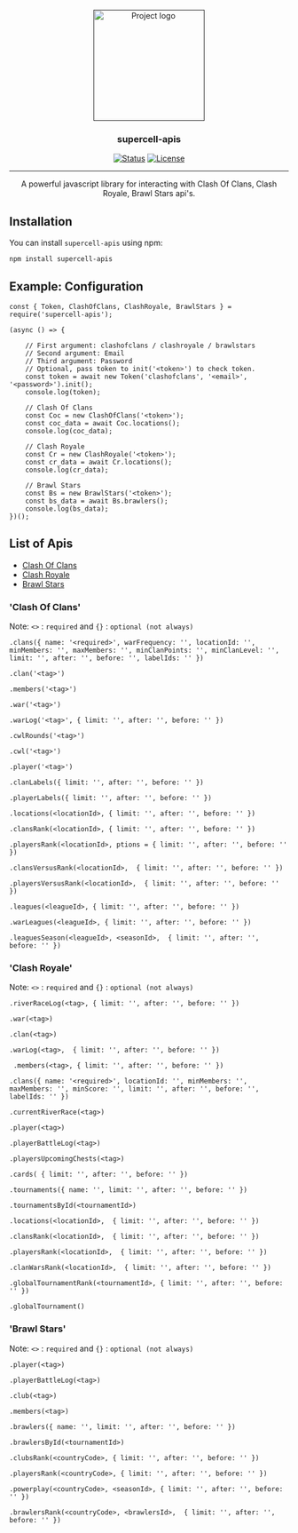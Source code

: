 <p align="center">
  <a href="" rel="noopener">
 <img width=200px height=200px src="https://clashforever.xyz/clashforever.png" alt="Project logo"></a>
</p>

<h3 align="center">supercell-apis</h3>

<div align="center">

[![Status](https://img.shields.io/badge/status-active-success.svg)](https://github.com/MJ-Shashank/supercell-apis)
[![License](https://img.shields.io/badge/license-MIT-blue.svg)](https://github.com/MJ-Shashank/supercell-apis/blob/master/LICENSE)

</div>

---

<p align="center">A powerful javascript library for interacting with Clash Of Clans, Clash Royale, Brawl Stars api's.
    <br> 
</p>

## Installation

You can install `supercell-apis` using npm:

```
npm install supercell-apis
```

## Example: Configuration

```
const { Token, ClashOfClans, ClashRoyale, BrawlStars } = require('supercell-apis');

(async () => {

    // First argument: clashofclans / clashroyale / brawlstars
    // Second argument: Email
    // Third argument: Password
    // Optional, pass token to init('<token>') to check token.
    const token = await new Token('clashofclans', '<email>', '<password>').init();
    console.log(token);

    // Clash Of Clans
    const Coc = new ClashOfClans('<token>');
    const coc_data = await Coc.locations(); 
    console.log(coc_data);

    // Clash Royale
    const Cr = new ClashRoyale('<token>');
    const cr_data = await Cr.locations();
    console.log(cr_data);

    // Brawl Stars
    const Bs = new BrawlStars('<token>');
    const bs_data = await Bs.brawlers();
    console.log(bs_data);
})();
```

## List of Apis  

- [Clash Of Clans](#clashofclans)
- [Clash Royale](#clashroyale)
- [Brawl Stars](#brawlstars)


###  'Clash Of Clans' <a name = "clashofclans"></a>

Note: `<>` :  `required` and `{}` : `optional (not always)`

```
.clans({ name: '<required>', warFrequency: '', locationId: '', minMembers: '', maxMembers: '', minClanPoints: '', minClanLevel: '', limit: '', after: '', before: '', labelIds: '' })

.clan('<tag>')

.members('<tag>')

.war('<tag>')

.warLog('<tag>', { limit: '', after: '', before: '' })

.cwlRounds('<tag>') 

.cwl('<tag>') 

.player('<tag>')

.clanLabels({ limit: '', after: '', before: '' }) 

.playerLabels({ limit: '', after: '', before: '' })

.locations(<locationId>, { limit: '', after: '', before: '' })

.clansRank(<locationId>, { limit: '', after: '', before: '' }) 

.playersRank(<locationId>, ptions = { limit: '', after: '', before: '' })

.clansVersusRank(<locationId>,  { limit: '', after: '', before: '' }) 

.playersVersusRank(<locationId>,  { limit: '', after: '', before: '' })

.leagues(<leagueId>, { limit: '', after: '', before: '' })

.warLeagues(<leagueId>, { limit: '', after: '', before: '' })

.leaguesSeason(<leagueId>, <seasonId>,  { limit: '', after: '', before: '' }) 
```

###  'Clash Royale' <a name = "clashroyale"></a>

Note: `<>` :  `required` and `{}` : `optional (not always)`

```
.riverRaceLog(<tag>, { limit: '', after: '', before: '' })

.war(<tag>)

.clan(<tag>)

.warLog(<tag>,  { limit: '', after: '', before: '' }) 

 .members(<tag>, { limit: '', after: '', before: '' })

.clans({ name: '<required>', locationId: '', minMembers: '', maxMembers: '', minScore: '', limit: '', after: '', before: '', labelIds: '' }) 

.currentRiverRace(<tag>)

.player(<tag>) 

.playerBattleLog(<tag>) 

.playersUpcomingChests(<tag>)

.cards( { limit: '', after: '', before: '' }) 

.tournaments({ name: '', limit: '', after: '', before: '' })

.tournamentsById(<tournamentId>) 

.locations(<locationId>,  { limit: '', after: '', before: '' })

.clansRank(<locationId>,  { limit: '', after: '', before: '' }) 

.playersRank(<locationId>,  { limit: '', after: '', before: '' }) 

.clanWarsRank(<locationId>,  { limit: '', after: '', before: '' }) 

.globalTournamentRank(<tournamentId>, { limit: '', after: '', before: '' })

.globalTournament()
```

###  'Brawl Stars' <a name = "brawlstars"></a>

Note: `<>` :  `required` and `{}` : `optional (not always)`

```
.player(<tag>)

.playerBattleLog(<tag>) 

.club(<tag>)

.members(<tag>) 

.brawlers({ name: '', limit: '', after: '', before: '' })

.brawlersById(<tournamentId>)

.clubsRank(<countryCode>, { limit: '', after: '', before: '' }) 

.playersRank(<countryCode>, { limit: '', after: '', before: '' })

.powerplay(<countryCode>, <seasonId>, { limit: '', after: '', before: '' }) 

.brawlersRank(<countryCode>, <brawlersId>,  { limit: '', after: '', before: '' })
```